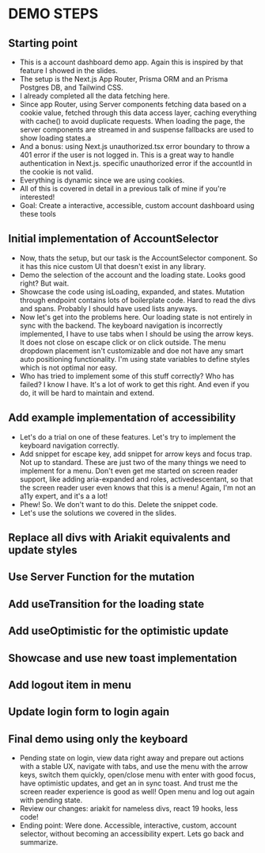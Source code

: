 # DEMO STEPS

## Starting point

- This is a account dashboard demo app. Again this is inspired by that feature I showed in the slides.
- The setup is the Next.js App Router, Prisma ORM and an Prisma Postgres DB, and Tailwind CSS.
- I already completed all the data fetching here.
- Since app Router, using Server components fetching data based on a cookie value, fetched through this data access layer, caching everything with cache() to avoid duplicate requests. When loading the page, the server components are streamed in and suspense fallbacks are used to show loading states.a
- And a bonus: using Next.js unauthorized.tsx error boundary to throw a 401 error if the user is not logged in. This is a great way to handle authentication in Next.js. specific unauthorized error if the accountId in the cookie is not valid.
- Everything is dynamic since we are using cookies.
- All of this is covered in detail in a previous talk of mine if you're interested!
- Goal: Create a  interactive, accessible, custom account dashboard using these tools

## Initial implementation of AccountSelector

- Now, thats the setup, but our task is the AccountSelector component. So it has this nice custom UI that doesn't exist in any library.
- Demo the selection of the account and the loading state. Looks good right? But wait.
- Showcase the code using isLoading, expanded, and states. Mutation through endpoint contains lots of boilerplate code. Hard to read the divs and spans. Probably I should have used lists anyways.
- Now let's get into the problems here. Our loading state is not entirely in sync with the backend. The keyboard navigation is incorrectly implemented, I have to use tabs when I should be using the arrow keys. It does not close on escape click or on click outside. The menu dropdown placement isn't customizable and doe not have any smart auto positioning functionality. I'm using state variables to define styles which is not optimal nor easy.
- Who has tried to implement some of this stuff correctly? Who has failed? I know I have. It's a lot of work to get this right. And even if you do, it will be hard to maintain and extend.

## Add example implementation of accessibility

- Let's do a trial on one of these features. Let's try to implement the keyboard navigation correctly.
- Add snippet for escape key, add snippet for arrow keys and focus trap. Not up to standard. These are just two of the many things we need to implement for a menu. Don't even get me started on screen reader support, like adding aria-expanded and roles, activedescentant, so that the screen reader user even knows that this is a menu! Again, I'm not an a11y expert, and it's a a lot!
- Phew! So. We don't want to do this. Delete the snippet code.
- Let's use the solutions we covered in the slides.

## Replace all divs with Ariakit equivalents and update styles

## Use Server Function for the mutation

## Add useTransition for the loading state

## Add useOptimistic for the optimistic update

## Showcase and use new toast implementation

## Add logout item in menu

## Update login form to login again

## Final demo using only the keyboard

- Pending state on login, view data right away and prepare out actions with a stable UX, navigate with tabs, and use the menu with the arrow keys, switch them quickly, open/close menu with enter with good focus, have optimistic updates, and get an in sync toast. And trust me the screen reader experience is good as well! Open menu and log out again with pending state.
- Review our changes: ariakit for nameless divs, react 19 hooks, less code!
- Ending point: Were done. Accessible, interactive, custom, account selector, without becoming an accessibility expert. Lets go back and summarize.
